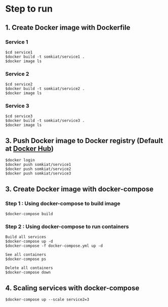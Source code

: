 # Step to run 

## 1. Create Docker image with Dockerfile

### Service 1
```
$cd service1
$docker build -t somkiat/service1 .
$docker image ls
```

### Service 2
```
$cd service2
$docker build -t somkiat/service2 .
$docker image ls
```

### Service 3
```
$cd service3
$docker build -t somkiat/service3 .
$docker image ls
```

## 3. Push Docker image to Docker registry (Default at [Docker Hub](https://hub.docker.com/))

```
$docker login
$docker push somkiat/service1
$docker push somkiat/service2
$docker push somkiat/service3
```

## 3. Create Docker image with docker-compose

### Step 1 : Using docker-compose to build image
```
$docker-compose build
```

### Step 2 : Using docker-compose to run containers
```
Build all services
$docker-compose up -d
$docker-compose -f docker-compose.yml up -d

See all containers
$docker-compose ps

Delete all containers
$docker-compose down
```

## 4. Scaling services with docker-compose

```
$docker-compose up --scale service2=3
```